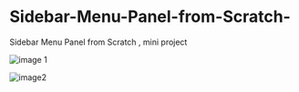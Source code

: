 # Sidebar-Menu-Panel-from-Scratch-
Sidebar Menu Panel from Scratch , mini project 

![image 1](https://github.com/BhavnaMogha/Sidebar-Menu-Panel-from-Scratch-/assets/82330563/8ab3eed7-9168-4cb2-9d51-ff776a4a1ce0)


![image2](https://github.com/BhavnaMogha/Sidebar-Menu-Panel-from-Scratch-/assets/82330563/79b0d4bd-a1e8-4f61-a1bb-b04bbb76418a)



